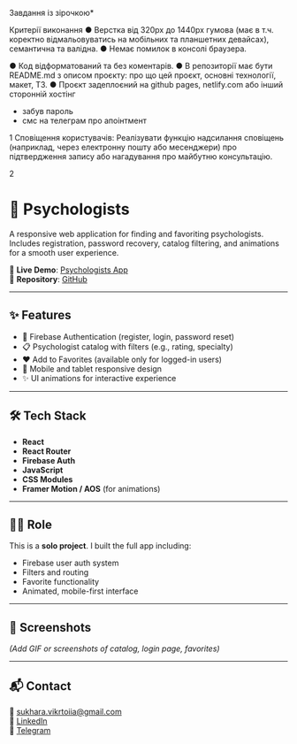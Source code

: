 
Завдання із зірочкою* 

Критерії виконання 
● Верстка від 320рх до 1440рх гумова (має в т.ч. коректно відмальовуватись на мобільних та планшетних девайсах), семантична та валідна. 
● Немає помилок в консолі браузера. 

● Код відформатований та без коментарів. 
● В репозиторії має бути README.md з описом проєкту: про що цей проєкт, основні технології, макет, ТЗ.
● Проєкт задеплоєний на github pages,  netlify.com або інший сторонній хостінг



- забув пароль
- смс на телеграм про апоінтмент


1  Сповіщення користувачів: Реалізувати функцію надсилання сповіщень (наприклад, через електронну пошту або месенджери) про підтвердження запису або нагадування про майбутню консультацію.

2 


# 🧠 Psychologists

A responsive web application for finding and favoriting psychologists. Includes registration, password recovery, catalog filtering, and animations for a smooth user experience.

🔗 **Live Demo**: [Psychologists App](https://vikasukhara.github.io/Psychologists/)  
📁 **Repository**: [GitHub](https://github.com/VikaSukhara/Psychologists)

---

## ✨ Features

- 🔐 Firebase Authentication (register, login, password reset)
- 📋 Psychologist catalog with filters (e.g., rating, specialty)
- ❤️ Add to Favorites (available only for logged-in users)
- 📱 Mobile and tablet responsive design
- ✨ UI animations for interactive experience

---

## 🛠 Tech Stack

- **React**  
- **React Router**  
- **Firebase Auth**  
- **JavaScript**  
- **CSS Modules**  
- **Framer Motion / AOS** (for animations)

---

## 👩‍💻 Role

This is a **solo project**. I built the full app including:
- Firebase user auth system
- Filters and routing
- Favorite functionality
- Animated, mobile-first interface

---

## 📸 Screenshots

_(Add GIF or screenshots of catalog, login page, favorites)_

---

## 📬 Contact

📧 sukhara.vikrtoiia@gmail.com  
💼 [LinkedIn](https://www.linkedin.com/in/viktoriia-sukhara-31616a288)  
📱 [Telegram](https://t.me/vika_sukhara)
